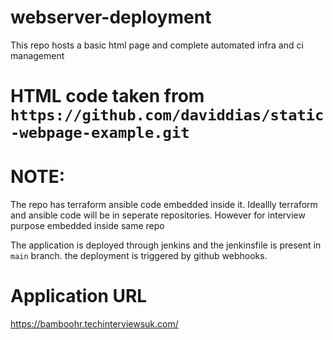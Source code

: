 # webserver-deployment

This repo hosts a basic html page and complete automated infra and ci management


# HTML code taken from `https://github.com/daviddias/static-webpage-example.git`


# NOTE:
The repo has terraform ansible code embedded inside it. Ideallly terraform and ansible code will be in seperate repositories.
However for interview purpose embedded inside same repo


The application is deployed through jenkins and the jenkinsfile is present in `main` branch. the deployment is triggered by github webhooks.


# Application URL

https://bamboohr.techinterviewsuk.com/
